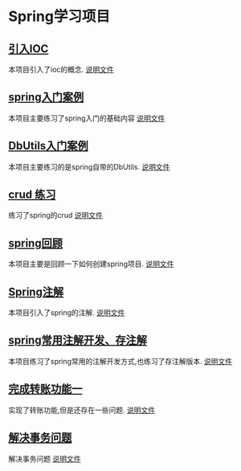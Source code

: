 # Spring学习项目
## [引入IOC](./day01_01_ioc)
本项目引入了ioc的概念.
[说明文件](./day01_01_ioc/README.md)
## [spring入门案例](./day01_02_springioc) 
本项目主要练习了spring入门的基础内容
[说明文件](./day01_02_springioc/README.md)
## [DbUtils入门案例](./day01_03_dbutils)
本项目主要练习的是spring自带的DbUtils.
[说明文件](./day01_03_dbutils/README.md)
## [crud 练习](./day01_04_crud)
练习了spring的crud
[说明文件](./day01_04_crud/README.md)
## [spring回顾](./day02_01_review)
本项目主要是回顾一下如何创建spring项目.
[说明文件](./day02_01_review/README.md)
## [Spring注解](./day02_02_anno_demo)
本项目引入了spring的注解.
[说明文件](./day02_01_review/README.md)
## [spring常用注解开发、存注解](./day02_03_crudanno)
本项目练习了spring常用的注解开发方式,也练习了存注解版本.
[说明文件](./day02_03_crudanno/README.md)
## [完成转账功能一](./day02_04_transfer)
实现了转账功能,但是还存在一些问题.
[说明文件](./day02_04_transfer/README.md)
## [解决事务问题](./day02_05_tx)
解决事务问题
[说明文件](./day02_05_tx/README.md)